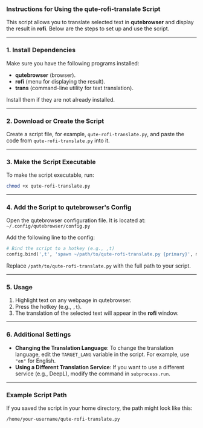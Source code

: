 ### Instructions for Using the **qute-rofi-translate** Script

This script allows you to translate selected text in **qutebrowser** and display the result in **rofi**. Below are the steps to set up and use the script.

---

### 1. **Install Dependencies**
Make sure you have the following programs installed:
- **qutebrowser** (browser).
- **rofi** (menu for displaying the result).
- **trans** (command-line utility for text translation).

Install them if they are not already installed.

---

### 2. **Download or Create the Script**
Create a script file, for example, `qute-rofi-translate.py`, and paste the code from `qute-rofi-translate.py` into it.

---

### 3. **Make the Script Executable**
To make the script executable, run:
```bash
chmod +x qute-rofi-translate.py
```

---

### 4. **Add the Script to qutebrowser's Config**
Open the qutebrowser configuration file. It is located at: `~/.config/qutebrowser/config.py`

Add the following line to the config:
```python
# Bind the script to a hotkey (e.g., ,t)
config.bind(',t', 'spawn ~/path/to/qute-rofi-translate.py {primary}', mode='normal')
```

Replace `/path/to/qute-rofi-translate.py` with the full path to your script.

---

### 5. **Usage**
1. Highlight text on any webpage in qutebrowser.
2. Press the hotkey (e.g., `,t`).
3. The translation of the selected text will appear in the **rofi** window.

---

### 6. **Additional Settings**
- **Changing the Translation Language**: To change the translation language, edit the `TARGET_LANG` variable in the script. For example, use `"en"` for English.
- **Using a Different Translation Service**: If you want to use a different service (e.g., DeepL), modify the command in `subprocess.run`.

---

### Example Script Path
If you saved the script in your home directory, the path might look like this:
```bash
/home/your-username/qute-rofi-translate.py
```
